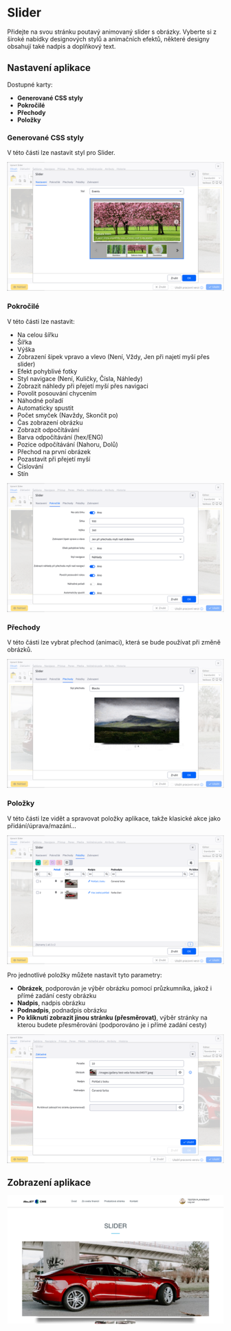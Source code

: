 # Slider

Přidejte na svou stránku poutavý animovaný slider s obrázky. Vyberte si z široké nabídky designových stylů a animačních efektů, některé designy obsahují také nadpis a doplňkový text.

## Nastavení aplikace

Dostupné karty:
- **Generované CSS styly**
- **Pokročilé**
- **Přechody**
- **Položky**

### Generované CSS styly

V této části lze nastavit styl pro Slider.

![](editor-settings.png)

### Pokročilé

V této části lze nastavit:
- Na celou šířku
- Šířka
- Výška
- Zobrazení šipek vpravo a vlevo (Není, Vždy, Jen při najetí myší přes slider)
- Efekt pohyblivé fotky
- Styl navigace (Není, Kuličky, Čísla, Náhledy)
- Zobrazit náhledy při přejetí myší přes navigaci
- Povolit posouvání chycením
- Náhodné pořadí
- Automaticky spustit
- Počet smyček (Navždy, Skončit po)
- Čas zobrazení obrázku
- Zobrazit odpočítávání
- Barva odpočítávání (hex/ENG)
- Pozice odpočítávání (Nahoru, Dolů)
- Přechod na první obrázek
- Pozastavit při přejetí myší
- Číslování
- Stín

![](editor-advanced.png)

### Přechody

V této části lze vybrat přechod (animaci), která se bude používat při změně obrázků.

![](editor-transitions.png)

### Položky

V této části lze vidět a spravovat položky aplikace, takže klasické akce jako přidání/úprava/mazání…

![](editor-items.png)

Pro jednotlivé položky můžete nastavit tyto parametry:
- **Obrázek**, podporován je výběr obrázku pomocí průzkumníka, jakož i přímé zadání cesty obrázku
- **Nadpis**, nadpis obrázku
- **Podnadpis**, podnadpis obrázku
- **Po kliknutí zobrazit jinou stránku (přesměrovat)**, výběr stránky na kterou budete přesměrováni (podporováno je i přímé zadání cesty)

![](editor-items-edit.png)

## Zobrazení aplikace

![](slider.png)
